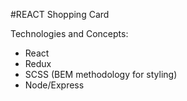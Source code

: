 #REACT Shopping Card

Technologies and Concepts:
- React
- Redux
- SCSS (BEM methodology for styling)
- Node/Express
